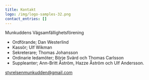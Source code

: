 ```yaml
---
title: Kontakt
logo: /img/logo-samples-32.png
contact_entries: []
---
```

Munkuddens Vägsamfällighetsförening

* Ordförande; Dan Westerlind
* Kassör; Ulf Wikman
* Sekreterare; Thomas Johansson 
* Ordinarie ledamöter; Börje Svärd och Thomas Carlsson
* Suppleanter; Ann-Britt Åström, Hazze Åström och Ulf Andersson.



[styrelsenmunkudden@gmail.com](styrelsenmunkudden@gmail.com)